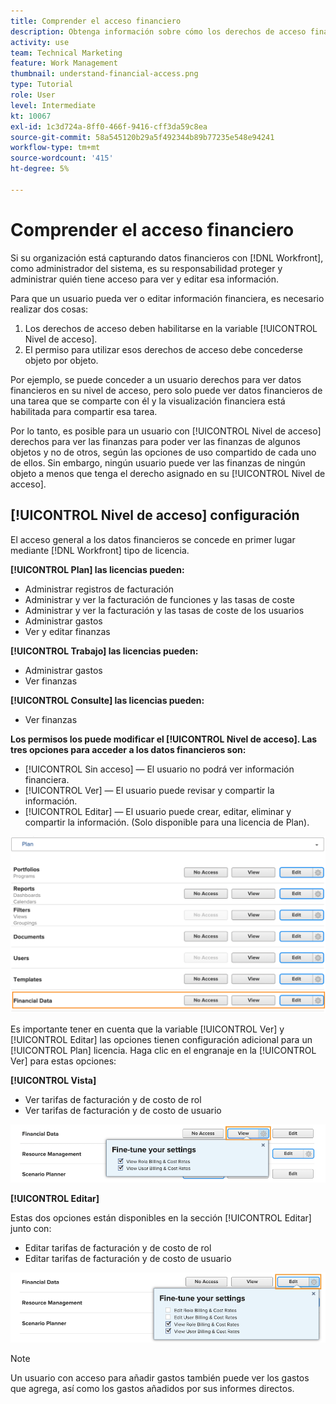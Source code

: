 ```yaml
---
title: Comprender el acceso financiero
description: Obtenga información sobre cómo los derechos de acceso financiero permiten a los administradores controlar quién puede ver y editar la información financiera rastreada en Workfront.
activity: use
team: Technical Marketing
feature: Work Management
thumbnail: understand-financial-access.png
type: Tutorial
role: User
level: Intermediate
kt: 10067
exl-id: 1c3d724a-8ff0-466f-9416-cff3da59c8ea
source-git-commit: 58a545120b29a5f492344b89b77235e548e94241
workflow-type: tm+mt
source-wordcount: '415'
ht-degree: 5%

---
```


# Comprender el acceso financiero

Si su organización está capturando datos financieros con [!DNL Workfront], como administrador del sistema, es su responsabilidad proteger y administrar quién tiene acceso para ver y editar esa información.

Para que un usuario pueda ver o editar información financiera, es necesario realizar dos cosas:

1. Los derechos de acceso deben habilitarse en la variable [!UICONTROL Nivel de acceso].
2. El permiso para utilizar esos derechos de acceso debe concederse objeto por objeto.

Por ejemplo, se puede conceder a un usuario derechos para ver datos financieros en su nivel de acceso, pero solo puede ver datos financieros de una tarea que se comparte con él y la visualización financiera está habilitada para compartir esa tarea.

Por lo tanto, es posible para un usuario con [!UICONTROL Nivel de acceso] derechos para ver las finanzas para poder ver las finanzas de algunos objetos y no de otros, según las opciones de uso compartido de cada uno de ellos. Sin embargo, ningún usuario puede ver las finanzas de ningún objeto a menos que tenga el derecho asignado en su [!UICONTROL Nivel de acceso].

## [!UICONTROL Nivel de acceso] configuración

El acceso general a los datos financieros se concede en primer lugar mediante [!DNL Workfront] tipo de licencia.

**[!UICONTROL Plan] las licencias pueden:**

* Administrar registros de facturación
* Administrar y ver la facturación de funciones y las tasas de coste
* Administrar y ver la facturación y las tasas de coste de los usuarios
* Administrar gastos
* Ver y editar finanzas

**[!UICONTROL Trabajo] las licencias pueden:**

* Administrar gastos
* Ver finanzas

**[!UICONTROL Consulte] las licencias pueden:**

* Ver finanzas

**Los permisos los puede modificar el [!UICONTROL Nivel de acceso]. Las tres opciones para acceder a los datos financieros son:**

* [!UICONTROL Sin acceso] — El usuario no podrá ver información financiera.
* [!UICONTROL Ver] — El usuario puede revisar y compartir la información.
* [!UICONTROL Editar] — El usuario puede crear, editar, eliminar y compartir la información. (Solo disponible para una licencia de Plan).

![Imagen que muestra las opciones generales de Datos financieros en un nivel de acceso](assets/setting-up-finances-8.png)

Es importante tener en cuenta que la variable [!UICONTROL Ver] y [!UICONTROL Editar] las opciones tienen configuración adicional para un [!UICONTROL Plan] licencia. Haga clic en el engranaje en la [!UICONTROL Ver] para estas opciones:

**[!UICONTROL Vista]**

* Ver tarifas de facturación y de costo de rol
* Ver tarifas de facturación y de costo de usuario

![Imagen que muestra las opciones de vista de datos financieros en un nivel de acceso](assets/setting-up-finances-9.png)

**[!UICONTROL Editar]**

Estas dos opciones están disponibles en la sección [!UICONTROL Editar] junto con:

* Editar tarifas de facturación y de costo de rol
* Editar tarifas de facturación y de costo de usuario

![Imagen que muestra las opciones de edición de datos financieros en un nivel de acceso](assets/setting-up-finances-10.png)

>[!NOTE]
>
>Un usuario con acceso para añadir gastos también puede ver los gastos que agrega, así como los gastos añadidos por sus informes directos.
